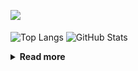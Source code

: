 ![](https://komarev.com/ghpvc/?username=chck&color=blueviolet)

<p align="left"> 
  <img alt="Top Langs" align="center" height="150" src="https://github-readme-stats-nine-umber-51.vercel.app/api/top-langs/?username=chck&layout=compact&count_private=true&show_icons=true&show_icons=true&theme=buefy" />
  <img alt="GitHub Stats" align="center" height="150" src="https://github-readme-stats-nine-umber-51.vercel.app/api?username=chck&count_private=true&show_icons=true&show_icons=true&theme=buefy" />
</p>

<details>
  <summary><b>Read more</b></summary>
  <br>

  <!--START_SECTION:waka-->
**🐱 My GitHub Data** 

> 📦 67.6 kB Used in GitHub's Storage 
 > 
> 🏆 368 Contributions in the Year 2023
 > 
> 💼 Opted to Hire
 > 
> 📜 134 Public Repositories 
 > 
> 🔑 19 Private Repositories 
 > 
**I'm a Night 🦉** 

```text
🌞 Morning                1230 commits        ████░░░░░░░░░░░░░░░░░░░░░   15.92 % 
🌆 Daytime                1977 commits        ██████░░░░░░░░░░░░░░░░░░░   25.58 % 
🌃 Evening                2138 commits        ███████░░░░░░░░░░░░░░░░░░   27.67 % 
🌙 Night                  2383 commits        ████████░░░░░░░░░░░░░░░░░   30.84 % 
```
📅 **I'm Most Productive on Monday** 

```text
Monday                   1744 commits        ██████░░░░░░░░░░░░░░░░░░░   22.57 % 
Tuesday                  1625 commits        █████░░░░░░░░░░░░░░░░░░░░   21.03 % 
Wednesday                1094 commits        ████░░░░░░░░░░░░░░░░░░░░░   14.16 % 
Thursday                 1417 commits        █████░░░░░░░░░░░░░░░░░░░░   18.34 % 
Friday                   763 commits         ██░░░░░░░░░░░░░░░░░░░░░░░   09.87 % 
Saturday                 368 commits         █░░░░░░░░░░░░░░░░░░░░░░░░   04.76 % 
Sunday                   717 commits         ██░░░░░░░░░░░░░░░░░░░░░░░   09.28 % 
```


📊 **This Week I Spent My Time On** 

```text
💬 Programming Languages: 
Other                    20 hrs 33 mins      ████████████████████░░░░░   79.63 % 
Rust                     2 hrs 29 mins       ██░░░░░░░░░░░░░░░░░░░░░░░   09.63 % 
Python                   1 hr 1 min          █░░░░░░░░░░░░░░░░░░░░░░░░   03.98 % 
TypeScript               48 mins             █░░░░░░░░░░░░░░░░░░░░░░░░   03.15 % 
Ruby                     22 mins             ░░░░░░░░░░░░░░░░░░░░░░░░░   01.44 % 

🔥 Editors: 
Chrome                   20 hrs 32 mins      ████████████████████░░░░░   79.56 % 
CLion                    2 hrs 17 mins       ██░░░░░░░░░░░░░░░░░░░░░░░   08.89 % 
Neovim                   1 hr 4 mins         █░░░░░░░░░░░░░░░░░░░░░░░░   04.15 % 
PyCharm                  1 hr 3 mins         █░░░░░░░░░░░░░░░░░░░░░░░░   04.12 % 
WebStorm                 49 mins             █░░░░░░░░░░░░░░░░░░░░░░░░   03.19 % 
```

**I Mostly Code in Python** 

```text
Python                   40 repos            ████████░░░░░░░░░░░░░░░░░   32.00 % 
Jupyter Notebook         20 repos            ████░░░░░░░░░░░░░░░░░░░░░   16.00 % 
Rust                     7 repos             █░░░░░░░░░░░░░░░░░░░░░░░░   05.60 % 
Dockerfile               4 repos             █░░░░░░░░░░░░░░░░░░░░░░░░   03.20 % 
Shell                    3 repos             █░░░░░░░░░░░░░░░░░░░░░░░░   02.40 % 
```



**Timeline**

![Lines of Code chart](https://raw.githubusercontent.com/chck/chck/main/assets/bar_graph.png)


 Last Updated on 2023-07-20 01:43 UTC
<!--END_SECTION:waka-->
</details>

